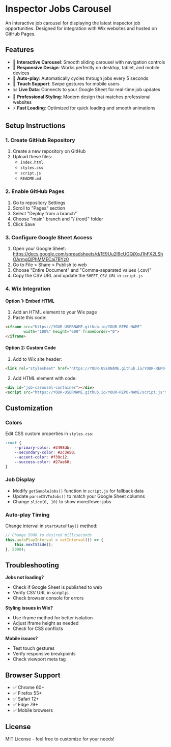 # Inspector Jobs Carousel

An interactive job carousel for displaying the latest inspector job opportunities. Designed for integration with Wix websites and hosted on GitHub Pages.

## Features

- 🎠 **Interactive Carousel**: Smooth sliding carousel with navigation controls
- 📱 **Responsive Design**: Works perfectly on desktop, tablet, and mobile devices
- 🔄 **Auto-play**: Automatically cycles through jobs every 5 seconds
- 🎯 **Touch Support**: Swipe gestures for mobile users
- 📊 **Live Data**: Connects to your Google Sheet for real-time job updates
- 🎨 **Professional Styling**: Modern design that matches professional websites
- ⚡ **Fast Loading**: Optimized for quick loading and smooth animations

## Setup Instructions

### 1. Create GitHub Repository
1. Create a new repository on GitHub
2. Upload these files:
   - `index.html`
   - `styles.css`
   - `script.js`
   - `README.md`

### 2. Enable GitHub Pages
1. Go to repository Settings
2. Scroll to "Pages" section
3. Select "Deploy from a branch"
4. Choose "main" branch and "/ (root)" folder
5. Click Save

### 3. Configure Google Sheet Access
1. Open your Google Sheet: https://docs.google.com/spreadsheets/d/1E9Uu2I9cUGQjXqJ1hFX2LShOArmgQiPhMMECaj7BYz0
2. Go to File > Share > Publish to web
3. Choose "Entire Document" and "Comma-separated values (.csv)"
4. Copy the CSV URL and update the `SHEET_CSV_URL` in `script.js`

### 4. Wix Integration

#### Option 1: Embed HTML
1. Add an HTML element to your Wix page
2. Paste this code:
```html
<iframe src="https://YOUR-USERNAME.github.io/YOUR-REPO-NAME" 
        width="100%" height="600" frameborder="0">
</iframe>
```

#### Option 2: Custom Code
1. Add to Wix site header:
```html
<link rel="stylesheet" href="https://YOUR-USERNAME.github.io/YOUR-REPO-NAME/styles.css">
```

2. Add HTML element with code:
```html
<div id="job-carousel-container"></div>
<script src="https://YOUR-USERNAME.github.io/YOUR-REPO-NAME/script.js"></script>
```

## Customization

### Colors
Edit CSS custom properties in `styles.css`:
```css
:root {
    --primary-color: #3498db;
    --secondary-color: #2c3e50;
    --accent-color: #f39c12;
    --success-color: #27ae60;
}
```

### Job Display
- Modify `getSampleJobs()` function in `script.js` for fallback data
- Update `parseCSVToJobs()` to match your Google Sheet columns
- Change `slice(0, 10)` to show more/fewer jobs

### Auto-play Timing
Change interval in `startAutoPlay()` method:
```javascript
// Change 5000 to desired milliseconds
this.autoPlayInterval = setInterval(() => {
    this.nextSlide();
}, 5000);
```

## Troubleshooting

**Jobs not loading?**
- Check if Google Sheet is published to web
- Verify CSV URL in script.js
- Check browser console for errors

**Styling issues in Wix?**
- Use iframe method for better isolation
- Adjust iframe height as needed
- Check for CSS conflicts

**Mobile issues?**
- Test touch gestures
- Verify responsive breakpoints
- Check viewport meta tag

## Browser Support

- ✅ Chrome 60+
- ✅ Firefox 55+
- ✅ Safari 12+
- ✅ Edge 79+
- ✅ Mobile browsers

## License

MIT License - feel free to customize for your needs!
